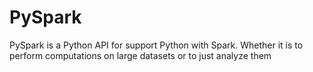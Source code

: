 # PySpark
PySpark is a Python API for support Python with Spark. Whether it is to perform computations on large datasets or to just analyze them
